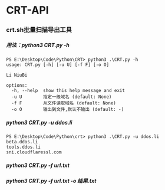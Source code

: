 # CRT-API
### crt.sh批量扫描导出工具

##### 用法：python3 CRT.py -h

```
PS E:\Desktop\Code\Python\CRT> python3 .\CRT.py -h
usage: CRT.py [-h] [-u U] [-f F] [-o O]

Li NiuBi

options:
  -h, --help  show this help message and exit
  -u U        指定一级域名 (default: None)
  -f F        从文件读取域名 (default: None)
  -o O        输出到文件,默认不输出 (default: -)
```

##### python3 CRT.py -u ddos.li

```
PS E:\Desktop\Code\Python\crt> python3 .\CRT.py -u ddos.li
beta.ddos.li
tools.ddos.li
sni.cloudflaressl.com
```

##### python3 CRT.py -f url.txt

##### python3 CRT.py -f url.txt -o 结果.txt

